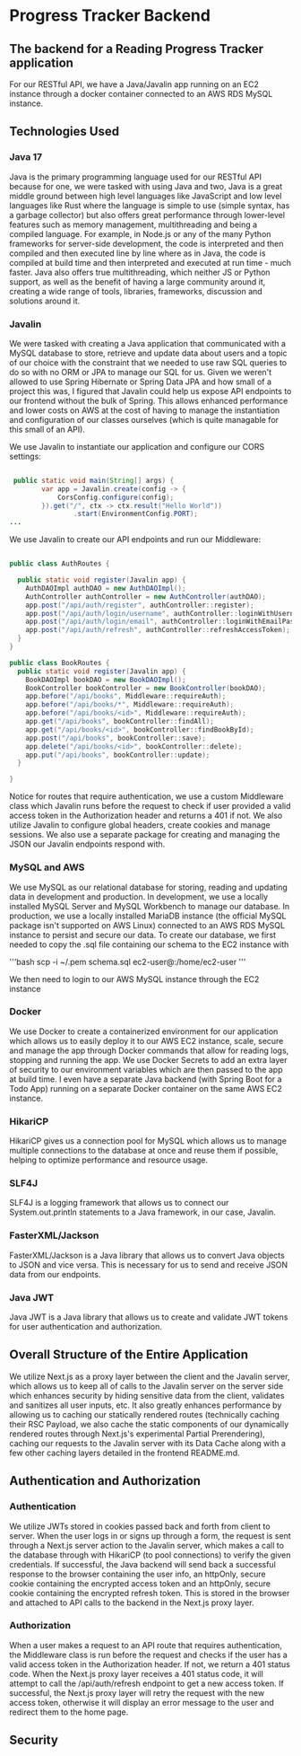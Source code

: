 # Progress Tracker Backend

## The backend for a Reading Progress Tracker application

For our RESTful API, we have a Java/Javalin app running on an EC2 instance through a docker container connected to an AWS RDS MySQL instance.

## Technologies Used

### Java 17

Java is the primary programming language used for our RESTful API because for one, we were tasked with using Java and two, Java is a great middle ground between high level languages like JavaScript and low level languages like Rust where the language is simple to use (simple syntax, has a garbage collector) but also offers great performance through lower-level features such as memory management, multithreading and being a compiled language. For example, in Node.js or any of the many Python frameworks for server-side development, the code is interpreted and then compiled and then executed line by line where as in Java, the code is compiled at build time and then interpreted and executed at run time - much faster. Java also offers true multithreading, which neither JS or Python support, as well as the benefit of having a large community around it, creating a wide range of tools, libraries, frameworks, discussion and solutions around it.

### Javalin

We were tasked with creating a Java application that communicated with a MySQL database to store, retrieve and update data about users and a topic of our choice with the constraint that we needed to use raw SQL queries to do so with no ORM or JPA to manage our SQL for us. Given we weren't allowed to use Spring Hibernate or Spring Data JPA and how small of a project this was, I figured that Javalin could help us expose API endpoints to our frontend without the bulk of Spring. This allows enhanced performance and lower costs on AWS at the cost of having to manage the instantiation and configuration of our classes ourselves (which is quite managable for this small of an API).

We use Javalin to instantiate our application and configure our CORS settings:

```java

 public static void main(String[] args) {
        var app = Javalin.create(config -> {
            CorsConfig.configure(config);
        }).get("/", ctx -> ctx.result("Hello World"))
                .start(EnvironmentConfig.PORT);
...
```

We use Javalin to create our API endpoints and run our Middleware:

```java

public class AuthRoutes {

  public static void register(Javalin app) {
    AuthDAOImpl authDAO = new AuthDAOImpl();
    AuthController authController = new AuthController(authDAO);
    app.post("/api/auth/register", authController::register);
    app.post("/api/auth/login/username", authController::loginWithUsernamePassword);
    app.post("/api/auth/login/email", authController::loginWithEmailPassword);
    app.post("/api/auth/refresh", authController::refreshAccessToken);
  }
}

public class BookRoutes {
  public static void register(Javalin app) {
    BookDAOImpl bookDAO = new BookDAOImpl();
    BookController bookController = new BookController(bookDAO);
    app.before("/api/books", Middleware::requireAuth);
    app.before("/api/books/*", Middleware::requireAuth);
    app.before("/api/books/<id>", Middleware::requireAuth);
    app.get("/api/books", bookController::findAll);
    app.get("/api/books/<id>", bookController::findBookById);
    app.post("/api/books", bookController::save);
    app.delete("/api/books/<id>", bookController::delete);
    app.put("/api/books", bookController::update);
  }

}
```

Notice for routes that require authentication, we use a custom Middleware class which Javalin runs before the request to check if user provided a valid access token in the Authorization header and returns a 401 if not.
We also utilize Javalin to configure global headers, create cookies and manage sessions. We also use
a separate package for creating and managing the JSON our Javalin endpoints respond with.

### MySQL and AWS

We use MySQL as our relational database for storing, reading and updating data in development and production. In development, we use a locally installed MySQL Server and MySQL Workbench to manage our database. In production, we use a locally installed MariaDB instance (the official MySQL package isn't supported on AWS Linux) connected to an AWS RDS MySQL instance to persist and secure our data. To create
our database, we first needed to copy the .sql file containing our schema to the EC2 instance with

'''bash
scp -i ~/<path-to-private-key>.pem schema.sql ec2-user@<ec2-instance-ip-address>:/home/ec2-user
'''

We then need to login to our AWS MySQL instance through the EC2 instance

### Docker

We use Docker to create a containerized environment for our application which allows us to easily deploy it to our AWS EC2 instance, scale, secure and manage the app through Docker commands that allow for reading logs, stopping and running the app. We use Docker Secrets to add an extra layer of security to our environment variables which are then passed to the app at build time. I even have a separate Java backend (with Spring Boot for a Todo App) running on a separate Docker container on the same AWS EC2 instance.

### HikariCP

HikariCP gives us a connection pool for MySQL which allows us to manage multiple connections to the database at once and reuse them if possible, helping to optimize performance and resource usage.

### SLF4J

SLF4J is a logging framework that allows us to connect our System.out.println statements to a Java framework, in our case, Javalin.

### FasterXML/Jackson

FasterXML/Jackson is a Java library that allows us to convert Java objects to JSON and vice versa. This
is necessary for us to send and receive JSON data from our endpoints.

### Java JWT

Java JWT is a Java library that allows us to create and validate JWT tokens for user authentication and authorization.

## Overall Structure of the Entire Application

We utilize Next.js as a proxy layer between the client and the Javalin server, which allows us to keep all of calls to the Javalin server on the server side which enhances security by hiding sensitive data from the client, validates and sanitizes all user inputs, etc. It also greatly enhances performance by allowing us to caching our statically rendered routes (technically caching their RSC Payload, we also cache the static components of our dynamically rendered routes through Next.js's experimental Partial Prerendering), caching our requests to the Javalin server with its Data Cache along with a few other caching layers detailed in the frontend README.md.

## Authentication and Authorization

### Authentication

We utilize JWTs stored in cookies passed back and forth from client to server. When the user logs in or signs up through a form, the request is sent through a Next.js server action to the Javalin server, which makes a call to the database through with HikariCP (to pool connections) to verify the given credentials. If successful, the Java backend will send back a successful response to the browser containing the user info, an httpOnly, secure cookie containing the encrypted access token and an httpOnly, secure cookie containing the encrypted refresh token. This is stored in the browser and attached to API calls to the backend in the Next.js proxy layer.

### Authorization

When a user makes a request to an API route that requires authentication, the Middleware class is run before the request and checks if the user has a valid access token in the Authorization header. If not, we return a 401 status code. When the Next.js proxy layer receives a 401 status code, it will attempt to call the /api/auth/refresh endpoint to get a new access token. If successful, the Next.js proxy layer will retry the request with the new access token, otherwise it will display an error message to the user and redirect them to the home page.

## Security


